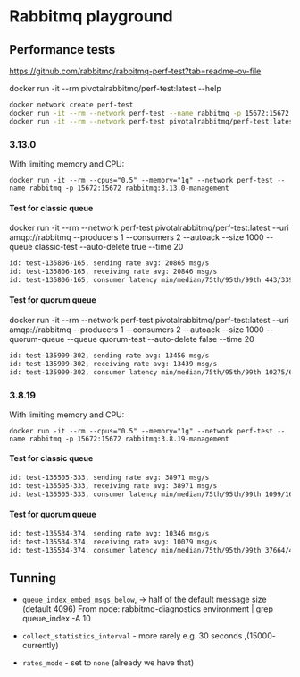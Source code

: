 # Rabbitmq playground

## Performance tests


https://github.com/rabbitmq/rabbitmq-perf-test?tab=readme-ov-file

docker run -it --rm pivotalrabbitmq/perf-test:latest --help

```bash
docker network create perf-test
docker run -it --rm --network perf-test --name rabbitmq -p 15672:15672 rabbitmq:3.8.2-management
docker run -it --rm --network perf-test pivotalrabbitmq/perf-test:latest --uri amqp://rabbitmq
```



### 3.13.0

With limiting memory and CPU:
```
docker run -it --rm --cpus="0.5" --memory="1g" --network perf-test --name rabbitmq -p 15672:15672 rabbitmq:3.13.0-management
```

#### Test for classic queue
docker run -it --rm --network perf-test pivotalrabbitmq/perf-test:latest --uri amqp://rabbitmq --producers 1 --consumers 2 --autoack --size 1000 --queue classic-test --auto-delete true --time 20

```bash
id: test-135806-165, sending rate avg: 20865 msg/s
id: test-135806-165, receiving rate avg: 20846 msg/s
id: test-135806-165, consumer latency min/median/75th/95th/99th 443/339217/382721/422546/488634 µs
```

#### Test for quorum queue
docker run -it --rm --network perf-test pivotalrabbitmq/perf-test:latest --uri amqp://rabbitmq --producers 1 --consumers 2 --autoack --size 1000 --quorum-queue --queue quorum-test --auto-delete false --time 20

```bash
id: test-135909-302, sending rate avg: 13456 msg/s
id: test-135909-302, receiving rate avg: 13439 msg/s
id: test-135909-302, consumer latency min/median/75th/95th/99th 10275/627933/674754/702491/717368 µs
```



### 3.8.19

With limiting memory and CPU:
```
docker run -it --rm --cpus="0.5" --memory="1g" --network perf-test --name rabbitmq -p 15672:15672 rabbitmq:3.8.19-management
```

#### Test for classic queue

```bash
id: test-135505-333, sending rate avg: 38971 msg/s
id: test-135505-333, receiving rate avg: 38971 msg/s
id: test-135505-333, consumer latency min/median/75th/95th/99th 1099/161874/175821/183267/189169 µs
```

#### Test for quorum queue
```bash
id: test-135534-374, sending rate avg: 10346 msg/s
id: test-135534-374, receiving rate avg: 10079 msg/s
id: test-135534-374, consumer latency min/median/75th/95th/99th 37664/422655/464396/493848/1437912 µs
```


## Tunning


- `queue_index_embed_msgs_below`, -> half of the default message size (default 4096)
From node:
rabbitmq-diagnostics environment | grep queue_index -A 10

- `collect_statistics_interval` - more rarely e.g. 30 seconds ,(15000- currently)

- `rates_mode` - set to `none` (already we have that)


